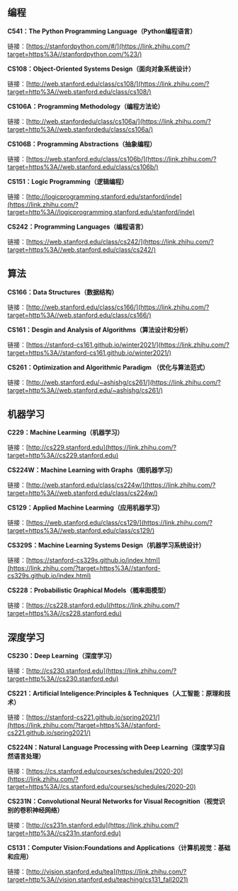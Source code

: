 





## 编程

**C541：The Python Programming Language（Python编程语言）**

链接：[https://stanfordpython.com/#/](https://link.zhihu.com/?target=https%3A//stanfordpython.com/%23/)

**CS108：Object-Oriented Systems Design（面向对象系统设计）**

链接：[http://web.stanford.edu/class/cs108/](https://link.zhihu.com/?target=http%3A//web.stanford.edu/class/cs108/)

**CS106A：Programming Methodology（编程方法论）**

链接：[http://web.stanfordedu/class/cs106a/](https://link.zhihu.com/?target=http%3A//web.stanfordedu/class/cs106a/)

**CS106B：Programming Abstractions（抽象编程）**

链接：[https://web.stanford.edu/class/cs106b/](https://link.zhihu.com/?target=https%3A//web.stanford.edu/class/cs106b/)

**CS151：Logic Programming（逻辑编程）**

链接：[http://logicprogramming.stanford.edu/stanford/inde](https://link.zhihu.com/?target=http%3A//logicprogramming.stanford.edu/stanford/inde)

**CS242：Programming Languages（编程语言）**

链接：[https://web.stanford.edu/class/cs242/](https://link.zhihu.com/?target=https%3A//web.stanford.edu/class/cs242/)

## 算法

**CS166：Data Structures（数据结构）**

链接：[http://web.stanford.edu/class/cs166/](https://link.zhihu.com/?target=http%3A//web.stanford.edu/class/cs166/)

**CS161：Desgin and Analysis of Algorithms（算法设计和分析）**

链接：[https://stanford-cs161.github.io/winter2021/](https://link.zhihu.com/?target=https%3A//stanford-cs161.github.io/winter2021/)

**CS261：Optimization and Algorithmic Paradigm （优化与算法范式）**

链接：[http://web.stanford.edu/~ashishg/cs261/](https://link.zhihu.com/?target=http%3A//web.stanford.edu/~ashishg/cs261/)

## 机器学习

**C229：Machine Learming（机器学习）**

链接：[http://cs229.stanford.edu](https://link.zhihu.com/?target=http%3A//cs229.stanford.edu)

**CS224W：Machine Learning with Graphs（图机器学习）**

链接：[http://web.stanford.edu/class/cs224w/](https://link.zhihu.com/?target=http%3A//web.stanford.edu/class/cs224w/)

**CS129：Applied Machine Learming（应用机器学习）**

链接：[https://web.stanford.edu/class/cs129/](https://link.zhihu.com/?target=https%3A//web.stanford.edu/class/cs129/)

**CS329S：Machine Learning Systems Design（机器学习系统设计）**

链接：[https://stanford-cs329s.github.io/index.html](https://link.zhihu.com/?target=https%3A//stanford-cs329s.github.io/index.html)

**CS228：Probabilistic Graphical Models（概率图模型）**

链接：[https://cs228.stanford.edu](https://link.zhihu.com/?target=https%3A//cs228.stanford.edu)

## 深度学习

**CS230：Deep Learning（深度学习）**

链接：[http://cs230.stanford.edu](https://link.zhihu.com/?target=http%3A//cs230.stanford.edu)

**CS221：Artificial Inteligence:Principles & Techniques（人工智能：原理和技术）**

链接：[https://stanford-cs221.github.io/spring2021/](https://link.zhihu.com/?target=https%3A//stanford-cs221.github.io/spring2021/)

**CS224N：Natural Language Processing with Deep Learning（深度学习自然语言处理）**

链接：[https://cs.stanford.edu/courses/schedules/2020-20](https://link.zhihu.com/?target=https%3A//cs.stanford.edu/courses/schedules/2020-20)

**CS231N：Convolutional Neural Networks for Visual Recognition（视觉识别的卷积神经网络）**

链接：[http://cs231n.stanford.edu](https://link.zhihu.com/?target=http%3A//cs231n.stanford.edu)

**CS131：Computer Vision:Foundations and Applications（计算机视觉：基础和应用）**

链接：[http://vision.stanford.edu/tea](https://link.zhihu.com/?target=http%3A//vision.stanford.edu/teaching/cs131_fall2021)